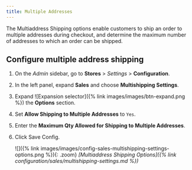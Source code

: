 ```yaml
---
title: Multiple Addresses
---
```


The Multiaddress Shipping options enable customers to ship an order to multiple addresses during checkout, and determine the maximum number of addresses to which an order can be shipped.

## Configure multiple address shipping

1. On the _Admin_ sidebar, go to **Stores** > _Settings_ > **Configuration**.

1. In the left panel, expand **Sales** and choose **Multishipping Settings**.

1. Expand ![Expansion selector]({% link images/images/btn-expand.png %}) the **Options** section.

1. Set **Allow Shipping to Multiple Addresses** to `Yes`.

1. Enter the **Maximum Qty Allowed for Shipping to Multiple Addresses**.

1. Click <span class="btn">Save Config</span>.

   ![]({% link images/images/config-sales-multishipping-settings-options.png %}){: .zoom}
   _[Multiaddress Shipping Options]({% link configuration/sales/multishipping-settings.md %})_
